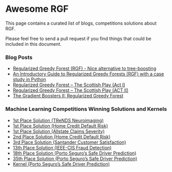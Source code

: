 # Awesome RGF

This page contains a curated list of blogs, competitions solutions about RGF.

Please feel free to send a pull request if you find things that could be included in this document.

### Blog Posts

* [Regularized Greedy Forest (RGF) - Nice alternative to tree-boosting](https://www.linkedin.com/pulse/regularized-greedy-forest-rgf-nice-alternative-marios-michailidis/)
* [An Introductory Guide to Regularized Greedy Forests (RGF) with a case study in Python](https://www.analyticsvidhya.com/blog/2018/02/introductory-guide-regularized-greedy-forests-rgf-python/)
* [Regularized Greedy Forest – The Scottish Play (Act I)](https://www.statworx.com/ch/blog/regularized-greedy-forest-the-scottish-play-act-i/)
* [Regularized Greedy Forest – The Scottish Play (ACT II)](https://www.statworx.com/ch/blog/regularized-greedy-forest-the-scottish-play-act-ii/)
* [The Gradient Boosters II: Regularized Greedy Forest](https://deep-and-shallow.com/2020/02/09/the-gradient-boosters-ii-regularized-greedy-forest/)

### Machine Learning Competitions Winning Solutions and Kernels

* [1st Place Solution (TReNDS Neuroimaging)](https://www.kaggle.com/c/trends-assessment-prediction/discussion/163017)
* [1st Place Solution (Home Credit Default Risk)](https://www.kaggle.com/c/home-credit-default-risk/discussion/64821)
* [1st Place Solution (Allstate Claims Severity)](https://www.kaggle.com/c/allstate-claims-severity/discussion/26416)
* [2nd Place Solution (Home Credit Default Risk)](https://www.kaggle.com/c/home-credit-default-risk/discussion/64722)
* [3rd Place Solution (Santander Customer Satisfaction)](https://www.kaggle.com/c/santander-customer-satisfaction/discussion/20978)
* [13th Place Solution (IEEE-CIS Fraud Detection)](https://www.kaggle.com/c/ieee-fraud-detection/discussion/111485)
* [18th Place Solution (Porto Seguro’s Safe Driver Prediction)](https://www.kaggle.com/c/porto-seguro-safe-driver-prediction/discussion/44579)
* [35th Place Solution (Porto Seguro’s Safe Driver Prediction)](https://www.kaggle.com/c/porto-seguro-safe-driver-prediction/discussion/44711)
* [Kernel (Porto Seguro’s Safe Driver Prediction)](https://www.kaggle.com/scirpus/regularized-greedy-forest/notebook)
